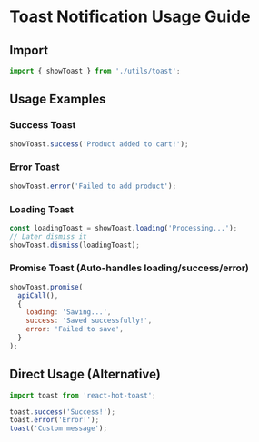# Toast Notification Usage Guide

## Import
```javascript
import { showToast } from './utils/toast';
```

## Usage Examples

### Success Toast
```javascript
showToast.success('Product added to cart!');
```

### Error Toast
```javascript
showToast.error('Failed to add product');
```

### Loading Toast
```javascript
const loadingToast = showToast.loading('Processing...');
// Later dismiss it
showToast.dismiss(loadingToast);
```

### Promise Toast (Auto-handles loading/success/error)
```javascript
showToast.promise(
  apiCall(),
  {
    loading: 'Saving...',
    success: 'Saved successfully!',
    error: 'Failed to save',
  }
);
```

## Direct Usage (Alternative)
```javascript
import toast from 'react-hot-toast';

toast.success('Success!');
toast.error('Error!');
toast('Custom message');
```
